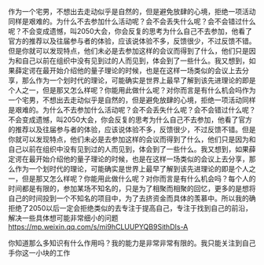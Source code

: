 作为一个宅男，不想出去走动似乎是自然的，但是避免放肆的心境，拒绝一项活动同样是艰难的。为什么不去参加什么活动呢？会不会丢失什么呢？会不会错过什么呢？不会变成遗憾，叫2050大会，你会反复的思考为什么自己不去参加，他看了官方的推荐以及往届参与者的体验，应该说体验不多，反馈很少，不过反馈不错。但是你就可以发现特点，他们未必是去参加这样的会议而得到了什么，他们只是因为和自己以前在组织中没有见到过的人而见到，体会到了一些什么。我又想到，如果薛定谔在最开始介绍他的量子理论的时候，也是在这样一场类似的会议上去分享，那么作为一个划时代的理论，可能确实是世界上最早了解到该先进理论的即是个人之一，但是那又怎么样呢？你能用此做什么呢？对你而言是有什么机会吗作为一个宅男，不想出去走动似乎是自然的，但是避免放肆的心境，拒绝一项活动同样是艰难的。为什么不去参加什么活动呢？会不会丢失什么呢？会不会错过什么呢？不会变成遗憾，叫2050大会，你会反复的思考为什么自己不去参加，他看了官方的推荐以及往届参与者的体验，应该说体验不多，反馈很少，不过反馈不错。但是你就可以发现特点，他们未必是去参加这样的会议而得到了什么，他们只是因为和自己以前在组织中没有见到过的人而见到，体会到了一些什么。我又想到，如果薛定谔在最开始介绍他的量子理论的时候，也是在这样一场类似的会议上去分享，那么作为一个划时代的理论，可能确实是世界上最早了解到该先进理论的即是个人之一，但是那又怎么样呢？你能用此做什么呢？对你而言是有什么机会吗？每个人的时间都是有限的，参加某场不知名的，只是为了相聚而相聚的回忆，更多的是想将自己的时间投到一个不知名的项目中，为了去挤资金而具体的羡慕中。所以我的确拒绝了2050以后一定会拒绝类似的去专注于提高自己，专注于找到自己的前沿，解决一些具体想可能非常细小的问题
https://mp.weixin.qq.com/s/mi9hCLUUPYQB9SithDIs-A


你知道那么多知识有什么作用吗？我的能力是非常非常有限的。我只能关注到自己手你这一小块的工作